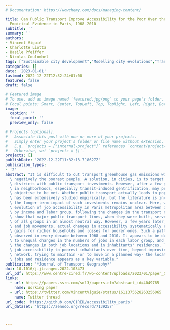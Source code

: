 ```yaml
---
# Documentation: https://wowchemy.com/docs/managing-content/

title: Can Public Transport Improve Accessibility for the Poor Over the Long Term?
  Empirical Evidence in Paris, 1968-2010
subtitle: ''
summary: ''
authors:
- Vincent Viguié
- Charlotte Liotta
- Basile Pfeiffer
- Nicolas Coulombel
tags: ["Sustainable city development","Modelling city evolutions","Transport emissions"]
categories: []
date: '2023-01-01'
lastmod: 2022-12-22T12:32:24+01:00
featured: false
draft: false

# Featured image
# To use, add an image named `featured.jpg/png` to your page's folder.
# Focal points: Smart, Center, TopLeft, Top, TopRight, Left, Right, BottomLeft, Bottom, BottomRight.
image:
  caption: ''
  focal_point: ''
  preview_only: false

# Projects (optional).
#   Associate this post with one or more of your projects.
#   Simply enter your project's folder or file name without extension.
#   E.g. `projects = ["internal-project"]` references `content/project/deep-learning/index.md`.
#   Otherwise, set `projects = []`.
projects: []
publishDate: '2022-12-22T11:32:13.718627Z'
publication_types:
- '2'
abstract: "It is difficult to cut transport greenhouse gas emissions without affecting\
  \ negatively the poorest people. A solution, in cities, is to target low income\
  \ districts with public transport investments. However, after a few years, changes\
  \ in neighborhoods, especially transit-induced gentrification, may prevent the social\
  \ objective to be met. Whether public transport actually leads to population displacement\
  \ has been extensively studied empirically, but the literature is inconclusive:\
  \ the longer-term impact of such investments remains unclear. Here, we study the\
  \ evolution of job accessibility in Paris metropolitan area between 1968 and 2010,\
  \ by income and labor group, following the changes in the transport network. We\
  \ show that major public transport lines, when they were built, served the needs\
  \ of all groups in an almost neutral way. However, a few years later, due to population\
  \ and job movements, actual changes in accessibility systematically resulted in\
  \ gains for richer households and losses for poorer ones. Such a pattern is consistently\
  \ observed in every decade between 1968 and 2010. It appears to be due primarily\
  \ to unequal changes in the numbers of jobs in each labor group, and secondly to\
  \ the changes in both job locations and in inhabitants' residences. To maintain\
  \ job accessibility to poorest inhabitants over time, beyond improving transport\
  \ network, trying to maintain -or to move in a planned way- the location of their\
  \ jobs and residence appears as a key variable."
publication: '*Journal of Transport Geography*'
doi: 10.1016/j.jtrangeo.2022.103473
url_pdf: https://www.centre-cired.fr/wp-content/uploads/2023/01/paper_GPE2_SSRN-copy.pdf
links:
  - url: https://papers.ssrn.com/sol3/papers.cfm?abstract_id=4049765
    name: Working paper
  - url: https://twitter.com/VincentViguie/status/1611375628263256065
    name: Twitter thread
url_code: 'https://github.com/CIRED/accessibility_paris'
url_dataset: 'https://zenodo.org/record/7139257'



---
```

